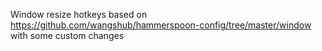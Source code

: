 Window resize hotkeys based on https://github.com/wangshub/hammerspoon-config/tree/master/window with some custom changes